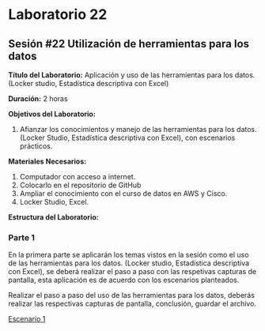 # Laboratorio 22

## Sesión #22 Utilización de herramientas para los datos

**Título del Laboratorio:** Aplicación y uso de las herramientas para los datos. (Locker studio, Estadística descriptiva con Excel)

**Duración:** 2 horas

**Objetivos del Laboratorio:**

1. Afianzar los conocimientos y manejo de las herramientas para los datos. (Locker Studio, Estadística descriptiva con Excel), con escenarios prácticos.

**Materiales Necesarios:**

1. Computador con acceso a internet.
2. Colocarlo en el repositorio de GitHub
3. Ampliar el conocimiento con el curso de datos en AWS y Cisco.
4. Locker Studio, Excel.

**Estructura del Laboratorio:**

### Parte 1

En la primera parte se aplicarán los temas vistos en la sesión como el uso de las herramientas para los datos. (Locker studio, Estadística descriptiva con Excel), se deberá realizar el paso a paso con las respetivas capturas de pantalla, esta aplicación es de acuerdo con los escenarios planteados.

Realizar el paso a paso del uso de las herramientas para los datos, deberás realizar las respectivas capturas de pantalla, conclusión, guardar el archivo.

[Escenario 1](lab22_1)
